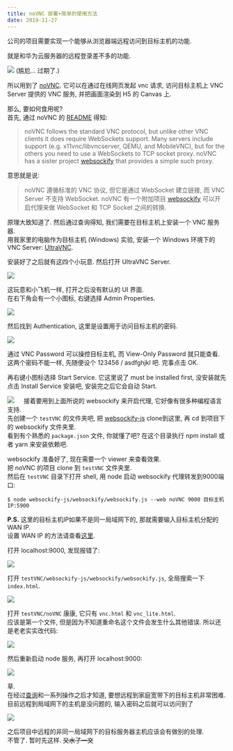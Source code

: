 ```yaml
---
title: noVNC 部署+简单的使用方法
date: 2019-11-27
---
```




公司的项目需要实现一个能够从浏览器端远程访问到目标主机的功能.

就是和华为云服务器的远程登录差不多的功能.

![](https://i.loli.net/2019/11/27/afq4pYb6uHxAOMj.png)
(尴尬... 过期了.)

所以用到了 [noVNC](https://novnc.com/info.html). 它可以在通过在线网页发起 vnc 请求, 访问目标主机上 VNC Server 提供的 VNC 服务, 并把画面渲染到 H5 的 Canvas 上.

那么, 要如何食用呢?<br>
首先, 通过 noVNC 的 [README](https://github.com/novnc/noVNC/blob/master/README.md#server-requirements) 得知:

> noVNC follows the standard VNC protocol, but unlike other VNC clients it does require WebSockets support. Many servers include support (e.g. x11vnc/libvncserver, QEMU, and MobileVNC), but for the others you need to use a WebSockets to TCP socket proxy. noVNC has a sister project [websockify](https://github.com/novnc/websockify) that provides a simple such proxy.

意思就是说:
> noVNC 遵循标准的 VNC 协议, 但它是通过 WebSocket 建立链接, 而 VNC Server 不支持 WebSocket. noVNC 有一个附加项目 [websockify](https://github.com/novnc/websockify) 可以开启代理来做 WebSocket 和 TCP Socket 之间的转换.

原理大致知道了. 然后通过查询得知, 我们需要在目标主机上安装一个 VNC 服务器.<br>
用我家里的电脑作为目标主机 (Windows) 实验, 安装一个 Windows 环境下的 VNC Server: [UltraVNC](http://www.uvnc.com/).

安装好了之后就有这四个小玩意. 然后打开 UltraVNC Server.

![](https://i.loli.net/2019/11/27/ikfpCYKzHdJA9BU.png)

这玩意和小飞机一样, 打开之后没有默认的 UI 界面. <br>
在右下角会有一个小图标, 右键选择 Admin Properties.

 ![](https://i.loli.net/2019/11/27/DzlASnk5Ksyf6Tg.png)

然后找到 Authentication, 这里是设置用于访问目标主机的密码.

![](https://i.loli.net/2019/11/27/zIujUQGOT5vxKe8.png)

通过 VNC Password 可以操控目标主机, 而 View-Only Password 就只能查看.<br>
这两个密码不能一样, 先随便设个 123456 / asdfghjkl 吧. 完事点击 OK.

再右键小图标选择 Start Service. 它这里说了 must be installed first, 没安装就先点击 Install Service 安装吧, 安装完之后它会自动 Start.

![](https://i.loli.net/2019/11/27/2ZMTy8atDrBOwiE.png)
　
接着要用到上面所说的 websockify 来开启代理, 它好像有很多种编程语言支持.<br>
先创建一个 `testVNC` 的文件夹吧, 把 [websockify-js](https://github.com/novnc/websockify-js) clone到这里, 再 cd 到项目下的 websockify 文件夹里.<br>
看到有个熟悉的 `package.json` 文件, 你就懂了吧? 在这个目录执行 npm install 或者 yarn 来安装依赖吧.

websockify 准备好了, 现在需要一个 viewer 来查看效果.<br>
把 noVNC 的项目 clone 到 `testVNC` 文件夹里.<br>
然后在 `testVNC` 目录下打开 shell, 用 node 启动 websockify 代理转发到9000端口:

```shell
$ node websockify-js/websockify/websockify.js --web noVNC 9000 目标主机IP:5900
```

**P.S.**  这里的目标主机IP如果不是同一局域网下的, 那就需要输入目标主机分配的 WAN IP.<br>
设置 WAN IP 的方法请查看[这里](https://blog.csdn.net/eacxzm/article/details/84672886).

打开 localhost:9000, 发现报错了:

![](https://i.loli.net/2019/11/27/M5Pkd4HOYEUm1xC.png)

打开 `testVNC/websockify-js/websockify/websockify.js`, 全局搜索一下 `index.html`.

![](https://i.loli.net/2019/11/27/TNt4Oq8uJj3XGoL.png)

打开 `testVNC/noVNC` 康康, 它只有 `vnc.html` 和 `vnc_lite.html`.<br>
应该是第一个文件, 但是因为不知道重命名这个文件会发生什么其他错误. 所以还是老老实实改代码:

![](https://i.loli.net/2019/11/27/VZBeNHW3If1OuMT.png)

然后重新启动 node 服务, 再打开 localhost:9000:

![](https://i.loli.net/2019/11/27/iawbFpVK1xAtmC2.png)

草.<br>
在经过[查询](https://tieba.baidu.com/p/5774623189?red_tag=0915816300)和一系列操作之后才知道, 要想远程到家庭宽带下的目标主机非常困难.<br>
目前远程到局域网下的主机是没问题的, 输入密码之后就可以访问到了

![](https://i.loli.net/2019/11/27/lEDUSca8GigZxto.png)

之后项目中远程的非同一局域网下的目标服务器主机应该会有做别的处理.<br>
不管了. 暂时先这样. ~~又水了一文~~
